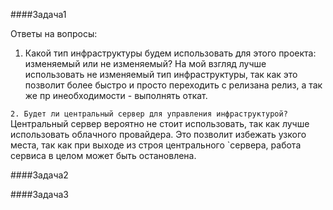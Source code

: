 
####Задача1

Ответы на вопросы:

1. Какой тип инфраструктуры будем использовать для этого проекта: изменяемый или не изменяемый?	
  На мой взгляд лучше использовать не изменяемый тип инфраструктуры, так как это позволит более быстро и просто переходить с релизана релиз, а так же пр инеобходимости - выполнять откат.
  
`2. Будет ли центральный сервер для управления инфраструктурой?	
`  Центральный сервер вероятно не стоит использовать, так как лучше использовать облачного провайдера. Это позволит избежать узкого места, так как при выходе из строя центрального `сервера, работа сервиса в целом может быть остановлена.
  
####Задача2

####Задача3
